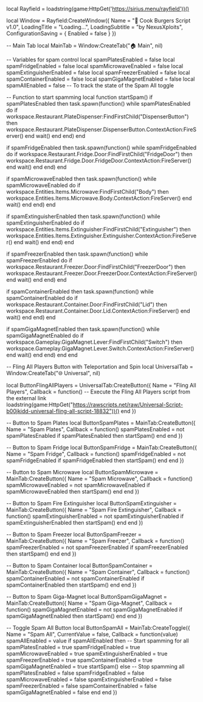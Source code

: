 local Rayfield = loadstring(game:HttpGet('https://sirius.menu/rayfield'))()

local Window = Rayfield:CreateWindow({
   Name = "🍔 Cook Burgers Script v1.0",
   LoadingTitle = "Loading...",
   LoadingSubtitle = "by NexusXploits",
   ConfigurationSaving = {
      Enabled = false
   }
})

-- Main Tab
local MainTab = Window:CreateTab("🏠 Main", nil)

-- Variables for spam control
local spamPlatesEnabled = false
local spamFridgeEnabled = false
local spamMicrowaveEnabled = false
local spamExtinguisherEnabled = false
local spamFreezerEnabled = false
local spamContainerEnabled = false
local spamGigaMagnetEnabled = false
local spamAllEnabled = false -- To track the state of the Spam All toggle

-- Function to start spamming
local function startSpam()
   if spamPlatesEnabled then
      task.spawn(function()
         while spamPlatesEnabled do
            if workspace.Restaurant.PlateDispenser:FindFirstChild("DispenserButton") then
                workspace.Restaurant.PlateDispenser.DispenserButton.ContextAction:FireServer()
            end
            wait()
         end
      end)
   end

   if spamFridgeEnabled then
      task.spawn(function()
         while spamFridgeEnabled do
            if workspace.Restaurant.Fridge.Door:FindFirstChild("FridgeDoor") then
                workspace.Restaurant.Fridge.Door.FridgeDoor.ContextAction:FireServer()
            end
            wait()
         end
      end)
   end

   if spamMicrowaveEnabled then
      task.spawn(function()
         while spamMicrowaveEnabled do
            if workspace.Entities.Items.Microwave:FindFirstChild("Body") then
                workspace.Entities.Items.Microwave.Body.ContextAction:FireServer()
            end
            wait()
         end
      end)
   end

   if spamExtinguisherEnabled then
      task.spawn(function()
         while spamExtinguisherEnabled do
            if workspace.Entities.Items.Extinguisher:FindFirstChild("Extinguisher") then
                workspace.Entities.Items.Extinguisher.Extinguisher.ContextAction:FireServer()
            end
            wait()
         end
      end)
   end

   if spamFreezerEnabled then
      task.spawn(function()
         while spamFreezerEnabled do
            if workspace.Restaurant.Freezer.Door:FindFirstChild("FreezerDoor") then
                workspace.Restaurant.Freezer.Door.FreezerDoor.ContextAction:FireServer()
            end
            wait()
         end
      end)
   end

   if spamContainerEnabled then
      task.spawn(function()
         while spamContainerEnabled do
            if workspace.Restaurant.Container.Door:FindFirstChild("Lid") then
                workspace.Restaurant.Container.Door.Lid.ContextAction:FireServer()
            end
            wait()
         end
      end)
   end

   if spamGigaMagnetEnabled then
      task.spawn(function()
         while spamGigaMagnetEnabled do
            if workspace.Gameplay.GigaMagnet.Lever:FindFirstChild("Switch") then
                workspace.Gameplay.GigaMagnet.Lever.Switch.ContextAction:FireServer()
            end
            wait()
         end
      end)
   end
end

-- Fling All Players Button with Teleportation and Spin
local UniversalTab = Window:CreateTab("🌐 Universal", nil)

local ButtonFlingAllPlayers = UniversalTab:CreateButton({
   Name = "Fling All Players",
   Callback = function()
       -- Execute the Fling All Players script from the external link
       loadstring(game:HttpGet("https://rawscripts.net/raw/Universal-Script-b00jkidd-universal-fling-all-script-18832"))()
   end
})

-- Button to Spam Plates
local ButtonSpamPlates = MainTab:CreateButton({
   Name = "Spam Plates",
   Callback = function()
       spamPlatesEnabled = not spamPlatesEnabled
       if spamPlatesEnabled then
           startSpam()
       end
   end
})

-- Button to Spam Fridge
local ButtonSpamFridge = MainTab:CreateButton({
   Name = "Spam Fridge",
   Callback = function()
       spamFridgeEnabled = not spamFridgeEnabled
       if spamFridgeEnabled then
           startSpam()
       end
   end
})

-- Button to Spam Microwave
local ButtonSpamMicrowave = MainTab:CreateButton({
   Name = "Spam Microwave",
   Callback = function()
       spamMicrowaveEnabled = not spamMicrowaveEnabled
       if spamMicrowaveEnabled then
           startSpam()
       end
   end
})

-- Button to Spam Fire Extinguisher
local ButtonSpamExtinguisher = MainTab:CreateButton({
   Name = "Spam Fire Extinguisher",
   Callback = function()
       spamExtinguisherEnabled = not spamExtinguisherEnabled
       if spamExtinguisherEnabled then
           startSpam()
       end
   end
})

-- Button to Spam Freezer
local ButtonSpamFreezer = MainTab:CreateButton({
   Name = "Spam Freezer",
   Callback = function()
       spamFreezerEnabled = not spamFreezerEnabled
       if spamFreezerEnabled then
           startSpam()
       end
   end
})

-- Button to Spam Container
local ButtonSpamContainer = MainTab:CreateButton({
   Name = "Spam Container",
   Callback = function()
       spamContainerEnabled = not spamContainerEnabled
       if spamContainerEnabled then
           startSpam()
       end
   end
})

-- Button to Spam Giga-Magnet
local ButtonSpamGigaMagnet = MainTab:CreateButton({
   Name = "Spam Giga-Magnet",
   Callback = function()
       spamGigaMagnetEnabled = not spamGigaMagnetEnabled
       if spamGigaMagnetEnabled then
           startSpam()
       end
   end
})

-- Toggle Spam All Button
local ButtonSpamAll = MainTab:CreateToggle({
   Name = "Spam All",
   CurrentValue = false,
   Callback = function(value)
       spamAllEnabled = value
       if spamAllEnabled then
           -- Start spamming for all
           spamPlatesEnabled = true
           spamFridgeEnabled = true
           spamMicrowaveEnabled = true
           spamExtinguisherEnabled = true
           spamFreezerEnabled = true
           spamContainerEnabled = true
           spamGigaMagnetEnabled = true
           startSpam()
       else
           -- Stop spamming all
           spamPlatesEnabled = false
           spamFridgeEnabled = false
           spamMicrowaveEnabled = false
           spamExtinguisherEnabled = false
           spamFreezerEnabled = false
           spamContainerEnabled = false
           spamGigaMagnetEnabled = false
       end
   end
})
